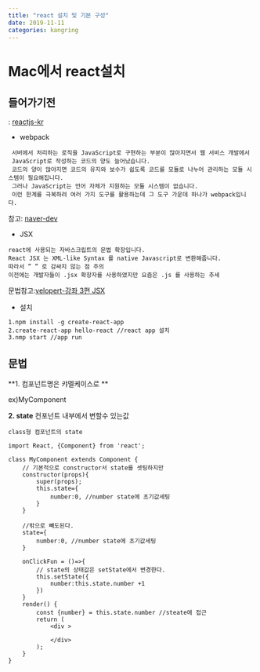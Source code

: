 ```yaml
---
title: "react 설치 및 기본 구성"
date: 2019-11-11
categories: kangring
---
```




# Mac에서 react설치 
## 들어가기전
 : [reactjs-kr](https://reactjs-kr.firebaseapp.com/docs/installation.html, "참조")

* webpack
```
 서버에서 처리하는 로직을 JavaScript로 구현하는 부분이 많아지면서 웹 서비스 개발에서
 JavaScript로 작성하는 코드의 양도 늘어났습니다. 
 코드의 양이 많아지면 코드의 유지와 보수가 쉽도록 코드를 모듈로 나누어 관리하는 모듈 시스템이 필요해집니다. 
 그러나 JavaScript는 언어 자체가 지원하는 모듈 시스템이 없습니다. 
 이런 한계를 극복하려 여러 가지 도구를 활용하는데 그 도구 가운데 하나가 webpack입니다.
```
참고: [naver-dev](https://d2.naver.com/helloworld/0239818, "참조")
    
* JSX
```
react에 사용되는 자바스크립트의 문법 확장입니다.
React JSX 는 XML-like Syntax 를 native Javascript로 변환해줍니다.  
따라서 ” ” 로 감싸지 않는 점 주의
이전에는 개발자들이 .jsx 확장자를 사용하였지만 요즘은 .js 를 사용하는 추세
```
문법참고:[velopert-강좌 3편 JSX](https://velopert.com/867)

* 설치 
```
1.npm install -g create-react-app
2.create-react-app hello-react //react app 설치
3.nmp start //app run
```

## 문법
**1. 컴포넌트명은 캬멜케이스로 **

ex)MyComponent <MyComponent/>

**2. state**
컨포넌트 내부에서 변할수 있는값
```
class형 컴포넌트의 state

import React, {Component} from 'react';

class MyComponent extends Component {
    // 기본적으로 constructor서 state를 셋팅하지만 
    constructor(props){
        super(props);
        this.state={
            number:0, //number state에 초기값세팅
        }
    }
    
    //밖으로 빼도된다.
    state={
        number:0, //number state에 초기값세팅
    }
    
    onClickFun = ()=>{
        // state의 상태값은 setState에서 변경한다.
        this.setState({
            number:this.state.number +1
        })
    }
    render() {
        const {number} = this.state.number //steate에 접근
        return (
            <div >

            </div>
        );
    }
}

```
